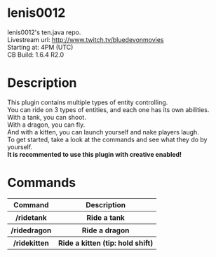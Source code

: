 lenis0012
=========

lenis0012's ten.java repo.<br>
Livestream url: http://www.twitch.tv/bluedevonmovies<br>
Starting at: 4PM (UTC)<br>
CB Build: 1.6.4 R2.0<br>

Description
==========
This plugin contains multiple types of entity controlling.<br>
You can ride on 3 types of entities, and each one has its own abilities.<br>
With a tank, you can shoot.<br>
With a dragon, you can fly.<br>
And with a kitten, you can launch yourself and nake players laugh.<br>
To get started, take a look at the commands and see what they do by yourself.<br>
**It is recommented to use this plugin with creative enabled!**

Commands
=========

<table>
  <tr>
    <th>Command</th>
    <th>Description</th>
  </tr>
  <tr>
    <th>/ridetank</th>
    <th>Ride a tank</th>
  </tr>
  <tr>
    <th>/ridedragon</th>
    <th>Ride a dragon</th>
  </tr>
  <tr>
    <th>/ridekitten</th>
    <th>Ride a kitten (tip: hold shift)</th>
  </tr>
</table>